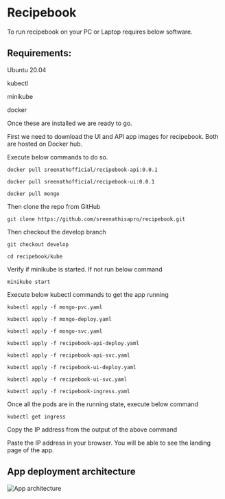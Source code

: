 # Recipebook
To run recipebook on your PC or Laptop requires below software.

## Requirements:

Ubuntu 20.04

kubectl

minikube

docker

Once these are installed we are ready to go.

First we need to download the UI and API app images for recipebook. Both are hosted on Docker hub.

Execute below commands to do so.

`docker pull sreenathofficial/recipebook-api:0.0.1`

`docker pull sreenathofficial/recipebook-ui:0.0.1`

`docker pull mongo`

Then clone the repo from GitHub

`git clone https://github.com/sreenathisapro/recipebook.git`

Then checkout the develop branch

`git checkout develop`

`cd recipebook/kube`

Verify if minikube is started. If not run below command

`minikube start`

Execute below kubectl commands to get the app running

`kubectl apply -f mongo-pvc.yaml`

`kubectl apply -f mongo-deploy.yaml`

`kubectl apply -f mongo-svc.yaml`

`kubectl apply -f recipebook-api-deploy.yaml`

`kubectl apply -f recipebook-api-svc.yaml`

`kubectl apply -f recipebook-ui-deploy.yaml`

`kubectl apply -f recipebook-ui-svc.yaml`

`kubectl apply -f recipebook-ingress.yaml`

Once all the pods are in the running state, execute below command

`kubectl get ingress`

Copy the IP address from the output of the above command

Paste the IP address in your browser. You will be able to see the landing page of the app.

## App deployment architecture

![App architecture](https://github.com/sreenathisapro/recipebook/blob/develop/kube/recipebook-deployment.jpg?raw=true)